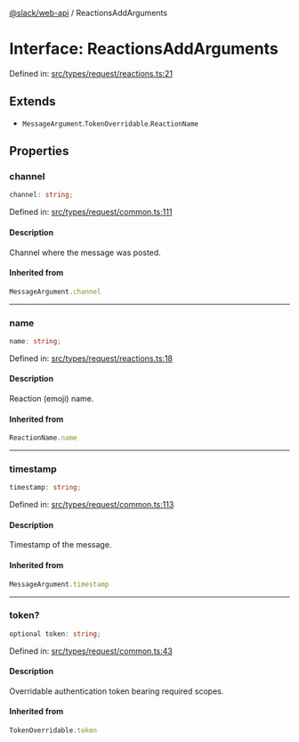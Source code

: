 [@slack/web-api](../index.md) / ReactionsAddArguments

# Interface: ReactionsAddArguments

Defined in: [src/types/request/reactions.ts:21](https://github.com/slackapi/node-slack-sdk/blob/main/packages/web-api/src/types/request/reactions.ts#L21)

## Extends

- `MessageArgument`.`TokenOverridable`.`ReactionName`

## Properties

### channel

```ts
channel: string;
```

Defined in: [src/types/request/common.ts:111](https://github.com/slackapi/node-slack-sdk/blob/main/packages/web-api/src/types/request/common.ts#L111)

#### Description

Channel where the message was posted.

#### Inherited from

```ts
MessageArgument.channel
```

***

### name

```ts
name: string;
```

Defined in: [src/types/request/reactions.ts:18](https://github.com/slackapi/node-slack-sdk/blob/main/packages/web-api/src/types/request/reactions.ts#L18)

#### Description

Reaction (emoji) name.

#### Inherited from

```ts
ReactionName.name
```

***

### timestamp

```ts
timestamp: string;
```

Defined in: [src/types/request/common.ts:113](https://github.com/slackapi/node-slack-sdk/blob/main/packages/web-api/src/types/request/common.ts#L113)

#### Description

Timestamp of the message.

#### Inherited from

```ts
MessageArgument.timestamp
```

***

### token?

```ts
optional token: string;
```

Defined in: [src/types/request/common.ts:43](https://github.com/slackapi/node-slack-sdk/blob/main/packages/web-api/src/types/request/common.ts#L43)

#### Description

Overridable authentication token bearing required scopes.

#### Inherited from

```ts
TokenOverridable.token
```

